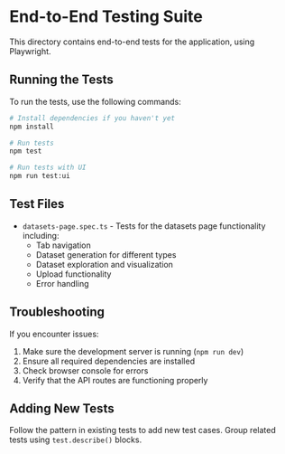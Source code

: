 # End-to-End Testing Suite

This directory contains end-to-end tests for the application, using Playwright.

## Running the Tests

To run the tests, use the following commands:

```bash
# Install dependencies if you haven't yet
npm install

# Run tests
npm test

# Run tests with UI
npm run test:ui
```

## Test Files

- `datasets-page.spec.ts` - Tests for the datasets page functionality including:
  - Tab navigation
  - Dataset generation for different types
  - Dataset exploration and visualization
  - Upload functionality
  - Error handling

## Troubleshooting

If you encounter issues:

1. Make sure the development server is running (`npm run dev`)
2. Ensure all required dependencies are installed
3. Check browser console for errors
4. Verify that the API routes are functioning properly

## Adding New Tests

Follow the pattern in existing tests to add new test cases. Group related tests using `test.describe()` blocks. 